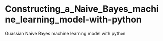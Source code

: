 # Constructing_a_Naive_Bayes_machine_learning_model-with-python
Guassian Naive Bayes machine learning model with python
